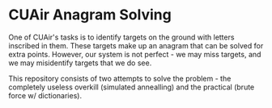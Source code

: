 # CUAir Anagram Solving

One of CUAir's tasks is to identify targets on the ground with letters inscribed in them. These targets make up an anagram that can be solved for extra points. However, our system is not perfect - we may miss targets, and we may misidentify targets that we do see.

This repository consists of two attempts to solve the problem - the completely useless overkill (simulated annealling) and the practical (brute force w/ dictionaries).